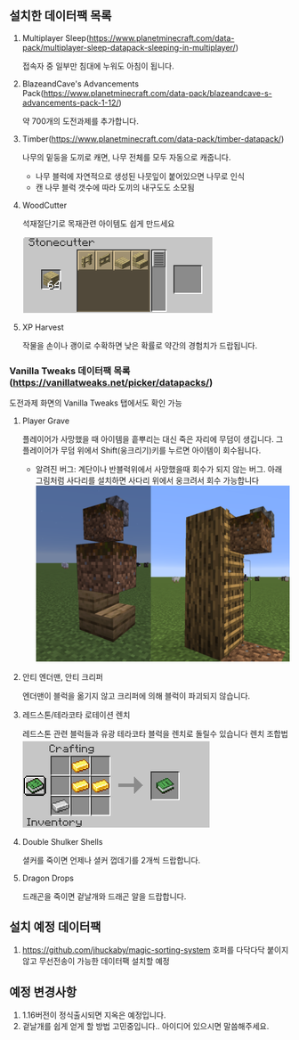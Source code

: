 ## 설치한 데이터팩 목록

1. Multiplayer Sleep(https://www.planetminecraft.com/data-pack/multiplayer-sleep-datapack-sleeping-in-multiplayer/)
   
   접속자 중 일부만 침대에 누워도 아침이 됩니다.
   
2. BlazeandCave's Advancements Pack(https://www.planetminecraft.com/data-pack/blazeandcave-s-advancements-pack-1-12/)

   약 700개의 도전과제를 추가합니다.
   
3. Timber(https://www.planetminecraft.com/data-pack/timber-datapack/)
   

   나무의 밑둥을 도끼로 캐면, 나무 전체를 모두 자동으로 캐줍니다.
   
   - 나무 블럭에 자연적으로 생성된 나뭇잎이 붙어있으면 나무로 인식
   - 캔 나무 블럭 갯수에 따라 도끼의 내구도도 소모됨
   
4. WoodCutter

   석재절단기로 목재관련 아이템도 쉽게 만드세요
   
   ![내용](https://github.com/new3MC/realm/blob/master/png/woodcutter.png)

5. XP Harvest

   작물을 손이나 괭이로 수확하면 낮은 확률로 약간의 경험치가 드랍됩니다.

### Vanilla Tweaks 데이터팩 목록(https://vanillatweaks.net/picker/datapacks/)
도전과제 화면의 Vanilla Tweaks 탭에서도 확인 가능

1. Player Grave

   플레이어가 사망했을 때 아이템을 흩뿌리는 대신 죽은 자리에 무덤이 생깁니다. 그 플레이어가 무덤 위에서 Shift(웅크리기)키를 누르면 아이템이 회수됩니다.
   - 알려진 버그: 계단이나 반블럭위에서 사망했을때 회수가 되지 않는 버그. 아래 그림처럼 사다리를 설치하면 사다리 위에서 웅크려서 회수 가능합니다
![임시해결책](https://github.com/new3MC/realm/blob/master/png/grave_glitch.png)
   
2. 안티 엔더맨, 안티 크리퍼
   

   엔더맨이 블럭을 옮기지 않고 크리퍼에 의해 블럭이 파괴되지 않습니다.
   
3. 레드스톤/테라코타 로테이션 렌치
   

   레드스톤 관련 블럭들과 유광 테라코타 블럭을 렌치로 돌릴수 있습니다
   렌치 조합법
   ![조합법](https://github.com/new3MC/realm/blob/master/png/wrench_recipe.png)
   
4. Double Shulker Shells
   

   셜커를 죽이면 언제나 셜커 껍데기를 2개씩 드랍합니다.
   
5. Dragon Drops
   

   드래곤을 죽이면 겉날개와 드래곤 알을 드랍합니다.

## 설치 예정 데이터팩
1. https://github.com/jhuckaby/magic-sorting-system
   호퍼를 다닥다닥 붙이지 않고 무선전송이 가능한 데이터팩 설치할 예정


## 예정 변경사항
1. 1.16버전이 정식출시되면 지옥은  예정입니다.
2. 겉날개를 쉽게 얻게 할 방법 고민중입니다.. 아이디어 있으시면 말씀해주세요.
